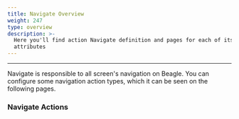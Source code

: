 ```yaml
---
title: Navigate Overview
weight: 247
type: overview
description: >-
  Here you'll find action Navigate definition and pages for each of its
  attributes
---
```


---

Navigate is responsible to all screen's navigation on Beagle. You can configure some navigation action types, which it can be seen on the following pages. 

### **Navigate Actions**
